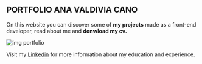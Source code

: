 
## PORTFOLIO ANA VALDIVIA CANO
On this website you can discover some of **my projects** made as a front-end developer, read about me and **donwload my cv.**

![img portfolio](https://github.com/Anavalca/Ana-Valdivia-portfolio/blob/master/public/images/portfolio-img.png)

Visit my [Linkedin](https://www.linkedin.com/in/anavaldiviacano/) for more information about my education and experience.

